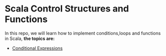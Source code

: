 Scala Control Structures and Functions
==================================

In this repo, we will learn how to implement conditions,loops and functions in Scala, **the topics are:**

* [Conditional Expressions](https://github.com/robsonoduarte/learn-scala/blob/master/scala-for-the-impatient/scala-control-structures-functions/src/main/scala/br/com/mystudies/scala/ConditionalExpressions.scala)

